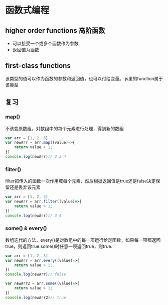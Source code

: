 # 函数式编程

## higher order functions 高阶函数
- 可以接受一个或多个函数作为参数
- 返回值为函数

## first-class functions
该类型的值可以作为函数的参数和返回值，也可以付给变量。
js里的function属于该类型

## 复习
### map()
不该变原数组，对数组中的每个元素进行处理，得到新的数组

```javascript
var arr = [1, 2, 3]
var newArr = arr.map((value)=>{
    return value + 1;
})
console.log(newArr)// 2 3 4

```

### filter()
filter把传入的函数一次作用域每个元素，然后根据返回值是true还是false决定保留还是丢弃该元素
```javascript
var arr = [1, 2, 3]
var newArr = arr.filter((value)=>{
    return value > 1;
})
console.log(newArr)// 3 4

```


### some() & every()
数组迭代的方法，every()是对数组中的每一项运行给定函数，如果每一项都返回true，则返回true.some()时任意一项返回true，则true.
```javascript
var arr = [1, 2, 3]
var newArr = arr.every((value)=>{
    return value > 1;
})
console.log(newArr)// false

var newArr2 = arr.some((value)=>{
    return value > 1;
})
console.log(newArr2)// true

```